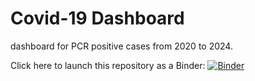 # Covid-19 Dashboard
 dashboard for PCR positive cases from 2020 to 2024.

Click here to launch this repository as a Binder:
[![Binder](https://mybinder.org/badge_logo.svg)](https://mybinder.org/v2/gh/chaek0115/Covid-19-Dashboard/HEAD?labpath=voila%2Frender%2FPCR-dashboard.ipynb)

